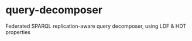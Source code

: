 # query-decomposer
Federated SPARQL replication-aware query decomposer, using LDF &amp; HDT properties
